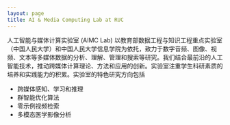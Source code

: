 ```yaml
---
layout: page
title: AI & Media Computing Lab at RUC
---
```


人工智能与媒体计算实验室 (AIMC Lab) 以教育部数据工程与知识工程重点实验室（中国人民大学）和中国人民大学信息学院为依托，致力于数字音频、图像、视频、文本等多媒体数据的分析、理解、管理和搜索等研究。我们结合最前沿的人工智能技术，推动跨媒体计算理论、方法和应用的创新。实验室注重学生科研素质的培养和实践能力的积累。实验室的特色研究方向包括

- 跨媒体感知、学习和推理
- 群智能优化算法
- 零示例视频检索
- 多模态医学影像分析

